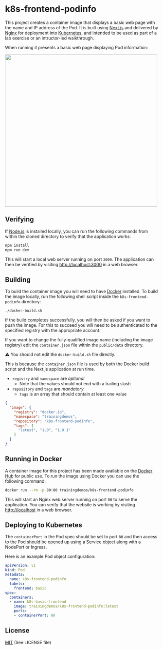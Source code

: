 # k8s-frontend-podinfo

This project creates a container image that displays a basic web page with the name and IP address of the Pod. It is built using [Next.js](https://nextjs.org) and delivered by [Nginx](https://nginx.org) for deployment into [Kubernetes](https://kubernetes.io), and intended to be used as part of a lab exercise or an intructor-led walkthrough.

When running it presents a basic web page displaying Pod information:

<img src="https://static.noomedia.com/images/README/k8s-frontend-podinfo/screenshot.png" width="500">

## Verifying

If [Node.js](https://nodejs.org) is installed locally, you can run the following commands from within the cloned directory to verify that the application works:

```bash
npm install
npm run dev
```

This will start a local web server running on port `3000`. The application can then be verified by visiting [http://localhost:3000](http://localhost:3000) in a web browser.

## Building

To build the container image you will need to have [Docker](https://www.docker.com) installed. To build the image locally, run the following shell script inside the `k8s-frontend-podinfo` directory:

```bash
./docker-build.sh
```

If the build completes successfully, you will then be asked if you want to push the image. For this to succeed you will need to be authenticated to the specified registry with the appropriate account.

If you want to change the fully-qualified image name (including the image registry) edit the `container.json` file within the `public/data` directory.

⚠️ You should not edit the `docker-build.sh` file directly.


This is because the `container.json` file is used by both the Docker build script and the Next.js application at run time.


* `registry` and `namespace` are _optional_
  * Note that the values should not end with a trailing slash
* `repository` and `tags` are _mandatory_
  * `tags` is an array that should contain at least one value

```json
{
  "image": {
    "registry": "docker.io",
    "namespace": "trainingdemos",
    "repository": "k8s-frontend-podinfo",
    "tags": [
      "latest", "1.0", "1.0.1"
    ]
  }
}
```
## Running in Docker

A container image for this project has been made available on the [Docker Hub](https://hub.docker.com/r/trainingdemos/k8s-frontend-podinfo) for public use. To run the image using Docker you can use the following command:

```bash
docker run --rm -p 80:80 trainingdemos/k8s-frontend-podinfo
```

This will start an Nginx web server running on port `80` to serve the application. You can verify that the website is working by visiting [http://localhost](http://localhost) in a web browser.

## Deploying to Kubernetes

The `containerPort` in the Pod spec should be set to port `80` and then access to the Pod should be opened up using a Service object along with a NodePort or Ingress.

Here is an example Pod object configuration:

```yaml
apiVersion: v1
kind: Pod
metadata:
  name: k8s-frontend-podinfo
  labels:
    frontend: basic
spec:
  containers:
  - name: k8s-basic-frontend
    image: trainingdemos/k8s-frontend-podinfo:latest
    ports:
    - containerPort: 80
```

## License

[MIT](https://choosealicense.com/licenses/mit/) (See LICENSE file)
